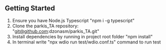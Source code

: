 ## Getting Started

1. Ensure you have
Node.js
Typescript "npm i -g typescript"
2. Clone the parkis_TA repository: "git@github.com:dzonasm/parkis_TA.git"
3. Install dependencies by running in project root folder "npm install"
4. In terminal write "npx wdio run test/wdio.conf.ts" command to run test

